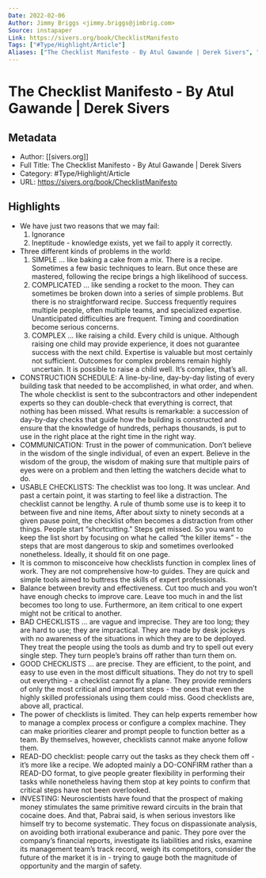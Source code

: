 ```yaml
---
Date: 2022-02-06
Author: Jimmy Briggs <jimmy.briggs@jimbrig.com>
Source: instapaper
Link: https://sivers.org/book/ChecklistManifesto
Tags: ["#Type/Highlight/Article"]
Aliases: ["The Checklist Manifesto - By Atul Gawande | Derek Sivers", "The Checklist Manifesto - By Atul Gawande | Derek Sivers"]
---
```

# The Checklist Manifesto - By Atul Gawande | Derek Sivers

## Metadata
- Author: [[sivers.org]]
- Full Title: The Checklist Manifesto - By Atul Gawande | Derek Sivers
- Category: #Type/Highlight/Article
- URL: https://sivers.org/book/ChecklistManifesto

## Highlights
- We have just two reasons that we may fail:
  1. Ignorance
  2. Ineptitude - knowledge exists, yet we fail to apply it correctly.
- Three different kinds of problems in the world:
  1. SIMPLE
  ... like baking a cake from a mix. There is a recipe. Sometimes a few basic techniques to learn. But once these are mastered, following the recipe brings a high likelihood of success.
  2. COMPLICATED
  ... like sending a rocket to the moon. They can sometimes be broken down into a series of simple problems. But there is no straightforward recipe. Success frequently requires multiple people, often multiple teams, and specialized expertise. Unanticipated difficulties are frequent. Timing and coordination become serious concerns.
  3. COMPLEX
  ... like raising a child. Every child is unique. Although raising one child may provide experience, it does not guarantee success with the next child. Expertise is valuable but most certainly not sufficient. Outcomes for complex problems remain highly uncertain. It is possible to raise a child well. It’s complex, that’s all.
- CONSTRUCTION SCHEDULE:
  A line-by-line, day-by-day listing of every building task that needed to be accomplished, in what order, and when.
  The whole checklist is sent to the subcontractors and other independent experts so they can double-check that everything is correct, that nothing has been missed.
  What results is remarkable: a succession of day-by-day checks that guide how the building is constructed and ensure that the knowledge of hundreds, perhaps thousands, is put to use in the right place at the right time in the right way.
- COMMUNICATION:
  Trust in the power of communication. Don’t believe in the wisdom of the single individual, of even an expert. Believe in the wisdom of the group, the wisdom of making sure that multiple pairs of eyes were on a problem and then letting the watchers decide what to do.
- USABLE CHECKLISTS:
  The checklist was too long. It was unclear. And past a certain point, it was starting to feel like a distraction.
  The checklist cannot be lengthy.
  A rule of thumb some use is to keep it to between five and nine items,
  After about sixty to ninety seconds at a given pause point, the checklist often becomes a distraction from other things. People start “shortcutting.” Steps get missed.
  So you want to keep the list short by focusing on what he called “the killer items” - the steps that are most dangerous to skip and sometimes overlooked nonetheless.
  Ideally, it should fit on one page.
- It is common to misconceive how checklists function in complex lines of work. They are not comprehensive how-to guides.
  They are quick and simple tools aimed to buttress the skills of expert professionals.
- Balance between brevity and effectiveness. Cut too much and you won’t have enough checks to improve care. Leave too much in and the list becomes too long to use. Furthermore, an item critical to one expert might not be critical to another.
- BAD CHECKLISTS
  ... are vague and imprecise.
  They are too long; they are hard to use; they are impractical.
  They are made by desk jockeys with no awareness of the situations in which they are to be deployed.
  They treat the people using the tools as dumb and try to spell out every single step.
  They turn people’s brains off rather than turn them on.
- GOOD CHECKLISTS
  ... are precise.
  They are efficient, to the point, and easy to use even in the most difficult situations.
  They do not try to spell out everything - a checklist cannot fly a plane.
  They provide reminders of only the most critical and important steps - the ones that even the highly skilled professionals using them could miss.
  Good checklists are, above all, practical.
- The power of checklists is limited.
  They can help experts remember how to manage a complex process or configure a complex machine.
  They can make priorities clearer and prompt people to function better as a team.
  By themselves, however, checklists cannot make anyone follow them.
- READ-DO checklist:
  people carry out the tasks as they check them off - it’s more like a recipe.
  We adopted mainly a DO-CONFIRM rather than a READ-DO format, to give people greater flexibility in performing their tasks while nonetheless having them stop at key points to confirm that critical steps have not been overlooked.
- INVESTING:
  Neuroscientists have found that the prospect of making money stimulates the same primitive reward circuits in the brain that cocaine does. And that, Pabrai said, is when serious investors like himself try to become systematic. They focus on dispassionate analysis, on avoiding both irrational exuberance and panic. They pore over the company’s financial reports, investigate its liabilities and risks, examine its management team’s track record, weigh its competitors, consider the future of the market it is in - trying to gauge both the magnitude of opportunity and the margin of safety.
